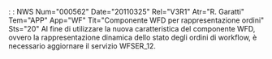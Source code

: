  :  : NWS Num="000562" Date="20110325" Rel="V3R1" Atr="R. Garatti" Tem="APP" App="WF" Tit="Componente WFD per rappresentazione ordini" Sts="20"
Al fine di utilizzare la nuova caratteristica del componente WFD, ovvero la rappresentazione dinamica dello stato degli ordini di workflow, è necessario aggiornare il servizio WFSER_12.
